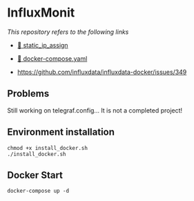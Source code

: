 # InfluxMonit
_This repository refers to the following links_

* [:link: static_ip_assign](https://bug41.tistory.com/entry/Docker-%EC%BB%A8%ED%85%8C%EC%9D%B4%EB%84%88-%EA%B3%A0%EC%A0%95-IP-%EC%A7%80%EC%A0%95%ED%95%98%EB%8A%94%EB%B2%95-%EB%8F%84%EC%BB%A4-%EC%BB%A8%ED%85%8C%EC%9D%B4%EB%84%88-IP%EB%B3%80%EB%8F%99-%EB%8F%84%EC%BB%A4-%EB%84%A4%ED%8A%B8%EC%9B%8C%ED%81%AC)

* [:link: docker-compose.yaml](https://johncom.tistory.com/36)

* https://github.com/influxdata/influxdata-docker/issues/349
  
## Problems

Still working on telegraf.config...
It is not a completed project!

## Environment installation

    chmod +x install_docker.sh
    ./install_docker.sh

    
## Docker Start

    docker-compose up -d
